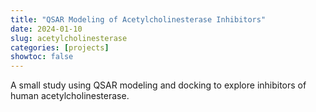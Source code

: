 ```yaml
---
title: "QSAR Modeling of Acetylcholinesterase Inhibitors"
date: 2024-01-10
slug: acetylcholinesterase
categories: [projects]
showtoc: false
---
```


A small study using QSAR modeling and docking to explore inhibitors of human acetylcholinesterase.

